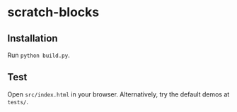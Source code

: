 # scratch-blocks

## Installation
Run `python build.py`.

## Test
Open `src/index.html` in your browser. Alternatively, try the default demos at `tests/`.
